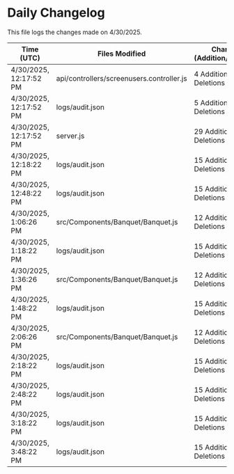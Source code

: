 # Daily Changelog

This file logs the changes made on 4/30/2025.

| Time (UTC)             | Files Modified                    | Changes (Addition/Deletion) |
|------------------------|-----------------------------------|-----------------------------|
| 4/30/2025, 12:17:52 PM | api/controllers/screenusers.controller.js | 4 Additions & 4 Deletions |
| 4/30/2025, 12:17:52 PM | logs/audit.json | 5 Additions & 5 Deletions |
| 4/30/2025, 12:17:52 PM | server.js | 29 Additions & 28 Deletions |
| 4/30/2025, 12:18:22 PM | logs/audit.json | 15 Additions & 15 Deletions|
| 4/30/2025, 12:48:22 PM | logs/audit.json | 15 Additions & 15 Deletions|
| 4/30/2025, 1:06:26 PM | src/Components/Banquet/Banquet.js | 12 Additions & 8 Deletions|
| 4/30/2025, 1:18:22 PM | logs/audit.json | 15 Additions & 15 Deletions|
| 4/30/2025, 1:36:26 PM | src/Components/Banquet/Banquet.js | 12 Additions & 8 Deletions|
| 4/30/2025, 1:48:22 PM | logs/audit.json | 15 Additions & 15 Deletions|
| 4/30/2025, 2:06:26 PM | src/Components/Banquet/Banquet.js | 12 Additions & 8 Deletions|
| 4/30/2025, 2:18:22 PM | logs/audit.json | 15 Additions & 15 Deletions|
| 4/30/2025, 2:48:22 PM | logs/audit.json | 15 Additions & 15 Deletions|
| 4/30/2025, 3:18:22 PM | logs/audit.json | 15 Additions & 15 Deletions|
| 4/30/2025, 3:48:22 PM | logs/audit.json | 15 Additions & 15 Deletions|
